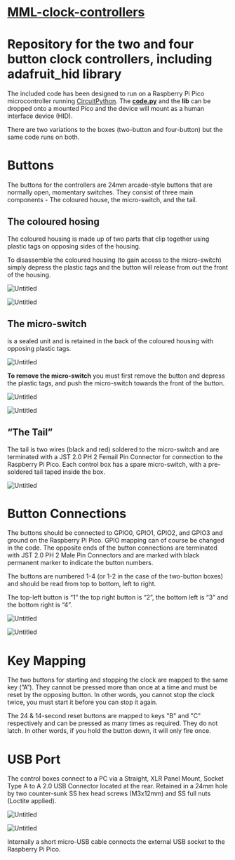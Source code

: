 # **[MML-clock-controllers](https://github.com/chrisatcdm/MML-clock-controllers)**

# Repository for the two and four button clock controllers, including adafruit_hid library

The included code has been designed to run on a Raspberry Pi Pico microcontroller running [CircuitPython](https://circuitpython.org/). The **[code.py](http://code.py/)** and the **lib** can be dropped onto a mounted Pico and the device will mount as a human interface device (HID).

There are two variations to the boxes (two-button and four-button) but the same code runs on both.

# Buttons

The buttons for the controllers are 24mm arcade-style buttons that are normally open, momentary switches. They consist of three main components - The coloured house, the micro-switch, and the tail.

## **The coloured hosing**

The coloured housing is made up of two parts that clip together using plastic tags on opposing sides of the housing.

To disassemble the coloured housing (to gain access to the micro-switch) simply depress the plastic tags and the button will release from out the front of the housing.

![Untitled](https://tulip-actress-fdd.notion.site/image/https%3A%2F%2Fs3-us-west-2.amazonaws.com%2Fsecure.notion-static.com%2F4d05922d-eb1a-4075-b24b-b37e4702d692%2FUntitled.png?table=block&id=fcd75b41-7728-4b9f-abb2-e2876046f4a4&spaceId=556b476a-35e6-4053-976b-1f2853a5ec64&width=960&userId=&cache=v2)

![Untitled](https://tulip-actress-fdd.notion.site/image/https%3A%2F%2Fs3-us-west-2.amazonaws.com%2Fsecure.notion-static.com%2F955be2cd-905d-4b96-847b-61872068406d%2FUntitled.png?table=block&id=0b1a7780-7953-4c84-a32d-506c520f2a16&spaceId=556b476a-35e6-4053-976b-1f2853a5ec64&width=2000&userId=&cache=v2)

## **The micro-switch**

is a sealed unit and is retained in the back of the coloured housing with opposing plastic tags.

![Untitled](https://tulip-actress-fdd.notion.site/image/https%3A%2F%2Fs3-us-west-2.amazonaws.com%2Fsecure.notion-static.com%2Fe4d88e1a-d5b5-44d7-ae70-11f66f97911f%2FUntitled.png?table=block&id=cb0cb9e2-6b24-4588-938d-9d45d3c7bf48&spaceId=556b476a-35e6-4053-976b-1f2853a5ec64&width=2000&userId=&cache=v2)

**To remove the micro-switch** you must first remove the button and depress the plastic tags, and push the micro-switch towards the front of the button.

![Untitled](https://tulip-actress-fdd.notion.site/image/https%3A%2F%2Fs3-us-west-2.amazonaws.com%2Fsecure.notion-static.com%2Ffc601fe1-af69-49c2-85da-57520bb1d1ba%2FUntitled.png?table=block&id=1e4df75f-d049-49c7-971a-995e4d2eaff2&spaceId=556b476a-35e6-4053-976b-1f2853a5ec64&width=670&userId=&cache=v2)

![Untitled](https://tulip-actress-fdd.notion.site/image/https%3A%2F%2Fs3-us-west-2.amazonaws.com%2Fsecure.notion-static.com%2F69b4654a-8419-4db5-bd73-8acf5a1b15ae%2FUntitled.png?table=block&id=d8534019-2a8a-415b-8682-cc24a0d56459&spaceId=556b476a-35e6-4053-976b-1f2853a5ec64&width=2000&userId=&cache=v2)

## “The Tail”

The tail is two wires (black and red) soldered to the micro-switch and are terminated with a JST 2.0 PH 2 Femail Pin Connector for connection to the Raspberry Pi Pico. Each control box has a spare micro-switch, with a pre-soldered tail taped inside the box.

![Untitled](https://tulip-actress-fdd.notion.site/image/https%3A%2F%2Fs3-us-west-2.amazonaws.com%2Fsecure.notion-static.com%2Fcd9ce176-2a26-4837-a8a8-506801e045cd%2FUntitled.png?table=block&id=b552d624-54dd-487e-9935-00686b143daf&spaceId=556b476a-35e6-4053-976b-1f2853a5ec64&width=580&userId=&cache=v2)

# Button Connections

The buttons should be connected to GPIO0, GPIO1, GPIO2, and GPIO3 and ground on the Raspberry Pi Pico. GPIO mapping can of course be changed in the code. The opposite ends of the button connections are terminated with JST 2.0 PH 2 Male Pin Connectors and are marked with black permanent marker to indicate the button numbers.

The buttons are numbered 1-4 (or 1-2 in the case of the two-button boxes) and should be read from top to bottom, left to right.

The top-left button is “1” the top right button is “2”, the bottom left is “3” and the bottom right is “4”.

![Untitled](https://tulip-actress-fdd.notion.site/image/https%3A%2F%2Fs3-us-west-2.amazonaws.com%2Fsecure.notion-static.com%2F63e185f1-774a-4163-ad5f-4210a5d66d9a%2FUntitled.png?table=block&id=9af40635-a363-4352-ae33-27316205b386&spaceId=556b476a-35e6-4053-976b-1f2853a5ec64&width=2000&userId=&cache=v2)

![Untitled](https://tulip-actress-fdd.notion.site/image/https%3A%2F%2Fs3-us-west-2.amazonaws.com%2Fsecure.notion-static.com%2Ffa404d6a-21cb-4385-bb69-49ed547bdfff%2FUntitled.png?table=block&id=f6060423-96fe-4564-b207-6f3d30b2c729&spaceId=556b476a-35e6-4053-976b-1f2853a5ec64&width=2000&userId=&cache=v2)

# Key Mapping

The two buttons for starting and stopping the clock are mapped to the same key (”A”). They cannot be pressed more than once at a time and must be reset by the opposing button. In other words, you cannot stop the clock twice, you must start it before you can stop it again.

The 24 & 14-second reset buttons are mapped to keys "B" and "C" respectively and can be pressed as many times as required. They do not latch. In other words, if you hold the button down, it will only fire once.

# USB Port

The control boxes connect to a PC via a Straight, XLR Panel Mount, Socket Type A to A 2.0 USB Connector located at the rear. Retained in a 24mm hole by two counter-sunk SS hex head screws (M3x12mm) and SS full nuts (Loctite applied).

![Untitled](https://tulip-actress-fdd.notion.site/image/https%3A%2F%2Fs3-us-west-2.amazonaws.com%2Fsecure.notion-static.com%2Fd8d21e8d-e991-49a7-9a36-1d1796697769%2FUntitled.png?table=block&id=602dd298-9846-420c-a493-9dca2693a5c6&spaceId=556b476a-35e6-4053-976b-1f2853a5ec64&width=1880&userId=&cache=v2)

![Untitled](https://tulip-actress-fdd.notion.site/image/https%3A%2F%2Fs3-us-west-2.amazonaws.com%2Fsecure.notion-static.com%2Ff5696ce0-1d9b-4c3a-98dc-319ff3a3ebbe%2FUntitled.png?table=block&id=c1718551-9ba0-4140-95d8-d7e787759833&spaceId=556b476a-35e6-4053-976b-1f2853a5ec64&width=670&userId=&cache=v2)

Internally a short micro-USB cable connects the external USB socket to the Raspberry Pi Pico.
